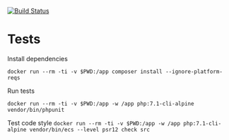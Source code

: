 [![Build Status](https://travis-ci.com/elegant-bro/money.svg?branch=master)](https://travis-ci.com/elegant-bro/money)


# Tests
Install dependencies

`docker run --rm -ti -v $PWD:/app composer install --ignore-platform-reqs`

Run tests

`docker run --rm -ti -v $PWD:/app -w /app php:7.1-cli-alpine vendor/bin/phpunit`

Test code style
`docker run --rm -ti -v $PWD:/app -w /app php:7.1-cli-alpine vendor/bin/ecs --level psr12 check src`
